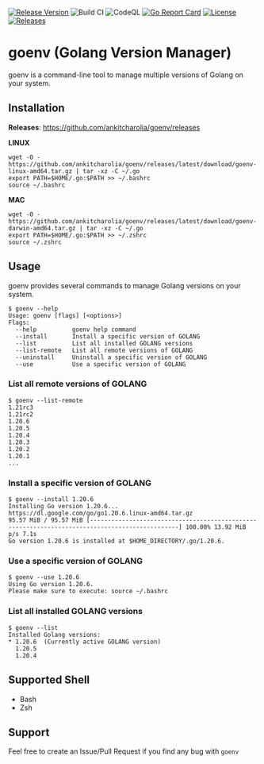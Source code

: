 [![Release Version](https://img.shields.io/github/v/release/ankitcharolia/goenv?label=goenv)](https://github.com/ankitcharolia/goenv/releases/latest)
![Build CI](https://github.com/ankitcharolia/goenv/actions/workflows/build-publish.yaml/badge.svg)
![CodeQL](https://github.com/ankitcharolia/goenv/actions/workflows/codeql-analysis.yaml/badge.svg)
[![Go Report Card](https://goreportcard.com/badge/github.com/ankitcharolia/goenv)](https://goreportcard.com/report/github.com/ankitcharolia/goenv)
[![License](https://img.shields.io/badge/License-MIT%20-blue.svg)](https://github.com/ankitcharolia/goenv/blob/master/LICENSE)
[![Releases](https://img.shields.io/github/downloads/ankitcharolia/goenv/total.svg)]()

# goenv (Golang Version Manager)
goenv is a command-line tool to manage multiple versions of Golang on your system.

## Installation
**Releases**: https://github.com/ankitcharolia/goenv/releases

**LINUX**
```shell
wget -O - https://github.com/ankitcharolia/goenv/releases/latest/download/goenv-linux-amd64.tar.gz | tar -xz -C ~/.go
export PATH=$HOME/.go:$PATH >> ~/.bashrc
source ~/.bashrc
```

**MAC**
```shell
wget -O - https://github.com/ankitcharolia/goenv/releases/latest/download/goenv-darwin-amd64.tar.gz | tar -xz -C ~/.go
export PATH=$HOME/.go:$PATH >> ~/.zshrc
source ~/.zshrc
```

## Usage
goenv provides several commands to manage Golang versions on your system.
```shell
$ goenv --help
Usage: goenv [flags] [<options>]
Flags:
  --help          goenv help command
  --install       Install a specific version of GOLANG
  --list          List all installed GOLANG versions
  --list-remote   List all remote versions of GOLANG
  --uninstall     Uninstall a specific version of GOLANG
  --use           Use a specific version of GOLANG
```

### List all remote versions of GOLANG
```shell
$ goenv --list-remote
1.21rc3
1.21rc2
1.20.6
1.20.5
1.20.4
1.20.3
1.20.2
1.20.1
...
```

### Install a specific version of GOLANG
```shell
$ goenv --install 1.20.6
Installing Go version 1.20.6...
https://dl.google.com/go/go1.20.6.linux-amd64.tar.gz
95.57 MiB / 95.57 MiB [-----------------------------------------------------------------------------------------------] 100.00% 13.92 MiB p/s 7.1s
Go version 1.20.6 is installed at $HOME_DIRECTORY/.go/1.20.6.
```

### Use a specific version of GOLANG
```shell
$ goenv --use 1.20.6
Using Go version 1.20.6.
Please make sure to execute: source ~/.bashrc
```

### List all installed GOLANG versions
```shell
$ goenv --list
Installed Golang versions:
* 1.20.6  (Currently active GOLANG version)
  1.20.5
  1.20.4
```

## Supported Shell
* Bash
* Zsh

## Support
Feel free to create an Issue/Pull Request if you find any bug with `goenv`